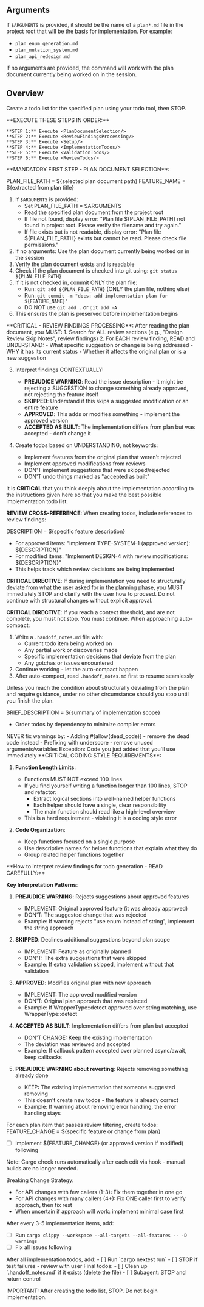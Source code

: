 ## Arguments
If `$ARGUMENTS` is provided, it should be the name of a `plan*.md` file in the project root that will be the basis for implementation. For example:
- `plan_enum_generation.md`
- `plan_mutation_system.md`
- `plan_api_redesign.md`

If no arguments are provided, the command will work with the plan document currently being worked on in the session.

## Overview
Create a todo list for the specified plan using your todo tool, then STOP.

<ExecutionSteps>
    **EXECUTE THESE STEPS IN ORDER:**

    **STEP 1:** Execute <PlanDocumentSelection/>
    **STEP 2:** Execute <ReviewFindingsProcessing/>
    **STEP 3:** Execute <Setup/>
    **STEP 4:** Execute <ImplementationTodos/>
    **STEP 5:** Execute <ValidationTodos/>
    **STEP 6:** Execute <ReviewTodos/>
</ExecutionSteps>

<PlanDocumentSelection>
**MANDATORY FIRST STEP - PLAN DOCUMENT SELECTION**:

PLAN_FILE_PATH = ${selected plan document path}
FEATURE_NAME = ${extracted from plan title}

1. If `$ARGUMENTS` is provided:
   - Set PLAN_FILE_PATH = $ARGUMENTS
   - Read the specified plan document from the project root
   - If file not found, display error: "Plan file ${PLAN_FILE_PATH} not found in project root. Please verify the filename and try again."
   - If file exists but is not readable, display error: "Plan file ${PLAN_FILE_PATH} exists but cannot be read. Please check file permissions."
2. If no arguments: Use the plan document currently being worked on in the session
3. Verify the plan document exists and is readable
4. Check if the plan document is checked into git using: `git status ${PLAN_FILE_PATH}`
5. If it is not checked in, commit ONLY the plan file:
   - Run: `git add ${PLAN_FILE_PATH}` (ONLY the plan file, nothing else)
   - Run: `git commit -m "docs: add implementation plan for ${FEATURE_NAME}"`
   - DO NOT use `git add .` or `git add -A`
6. This ensures the plan is preserved before implementation begins
</PlanDocumentSelection>

<ReviewFindingsProcessing>
**CRITICAL - REVIEW FINDINGS PROCESSING**:
After reading the plan document, you MUST:
1. Search for ALL review sections (e.g., "Design Review Skip Notes", review findings)
2. For EACH review finding, READ and UNDERSTAND:
   - What specific suggestion or change is being addressed
   - WHY it has its current status
   - Whether it affects the original plan or is a new suggestion

3. Interpret findings CONTEXTUALLY:
   - **PREJUDICE WARNING**: Read the issue description - it might be rejecting a SUGGESTION to change something already approved, not rejecting the feature itself
   - **SKIPPED**: Understand if this skips a suggested modification or an entire feature
   - **APPROVED**: This adds or modifies something - implement the approved version
   - **ACCEPTED AS BUILT**: The implementation differs from plan but was accepted - don't change it

4. Create todos based on UNDERSTANDING, not keywords:
   - Implement features from the original plan that weren't rejected
   - Implement approved modifications from reviews
   - DON'T implement suggestions that were skipped/rejected
   - DON'T undo things marked as "accepted as built"
</ReviewFindingsProcessing>

It is **CRITICAL** that you think deeply about the implementation according to the instructions given here so that you make the best possible implementation todo list.

**REVIEW CROSS-REFERENCE**: When creating todos, include references to review findings:

DESCRIPTION = ${specific feature description}

- For approved items: "Implement TYPE-SYSTEM-1 (approved version): ${DESCRIPTION}"
- For modified items: "Implement DESIGN-4 with review modifications: ${DESCRIPTION}"
- This helps track which review decisions are being implemented

**CRITICAL DIRECTIVE**: If during implementation you need to structurally deviate from what the user asked for in the planning phase, you MUST immediately STOP and clarify with the user how to proceed. Do not continue with structural changes without explicit approval.

**CRITICAL DIRECTIVE**: If you reach a context threshold, and are not complete, you must not stop. You must continue. When approaching auto-compact:
1. Write a `.handoff_notes.md` file with:
   - Current todo item being worked on
   - Any partial work or discoveries made
   - Specific implementation decisions that deviate from the plan
   - Any gotchas or issues encountered
2. Continue working - let the auto-compact happen
3. After auto-compact, read `.handoff_notes.md` first to resume seamlessly

Unless you reach the condition about structurally deviating from the plan and require guidance, under no other circumstance should you stop until you finish the plan.

<Setup>
BRIEF_DESCRIPTION = ${summary of implementation scope}

- Order todos by dependency to minimize compiler errors
</Setup>

<WarningRules>
NEVER fix warnings by:
- Adding #[allow(dead_code)] - remove the dead code instead
- Prefixing with underscore - remove unused arguments/variables
Exception: Code you just added that you'll use immediately
</WarningRules>

<CodingGuidelines>
**CRITICAL CODING STYLE REQUIREMENTS**:

1. **Function Length Limits**:
   - Functions MUST NOT exceed 100 lines
   - If you find yourself writing a function longer than 100 lines, STOP and refactor:
     - Extract logical sections into well-named helper functions
     - Each helper should have a single, clear responsibility
     - The main function should read like a high-level overview
   - This is a hard requirement - violating it is a coding style error

2. **Code Organization**:
   - Keep functions focused on a single purpose
   - Use descriptive names for helper functions that explain what they do
   - Group related helper functions together
</CodingGuidelines>

<ReviewFindingsInterpretation>
**How to interpret review findings for todo generation - READ CAREFULLY:**

**Key Interpretation Patterns**:

1. **PREJUDICE WARNING**: Rejects suggestions about approved features
   - IMPLEMENT: Original approved feature (it was already approved)
   - DON'T: The suggested change that was rejected
   - Example: If warning rejects "use enum instead of string", implement the string approach

2. **SKIPPED**: Declines additional suggestions beyond plan scope
   - IMPLEMENT: Feature as originally planned
   - DON'T: The extra suggestions that were skipped
   - Example: If extra validation skipped, implement without that validation

3. **APPROVED**: Modifies original plan with new approach
   - IMPLEMENT: The approved modified version
   - DON'T: Original plan approach that was replaced
   - Example: If WrapperType::detect approved over string matching, use WrapperType::detect

4. **ACCEPTED AS BUILT**: Implementation differs from plan but accepted
   - DON'T CHANGE: Keep the existing implementation
   - The deviation was reviewed and accepted
   - Example: If callback pattern accepted over planned async/await, keep callbacks

5. **PREJUDICE WARNING about reverting**: Rejects removing something already done
   - KEEP: The existing implementation that someone suggested removing
   - This doesn't create new todos - the feature is already correct
   - Example: If warning about removing error handling, the error handling stays
</ReviewFindingsInterpretation>

<ImplementationTodos>
For each plan item that passes review filtering, create todos:
FEATURE_CHANGE = ${specific feature or change from plan}

- [ ] Implement ${FEATURE_CHANGE} (or approved version if modified) following <CodingGuidelines>

Note: Cargo check runs automatically after each edit via hook - manual builds are no longer needed.

Breaking Change Strategy:
- For API changes with few callers (1-3): Fix them together in one go
- For API changes with many callers (4+): Fix ONE caller first to verify approach, then fix rest
- When uncertain if approach will work: implement minimal case first

After every 3-5 implementation items, add:
- [ ] Run `cargo clippy --workspace --all-targets --all-features -- -D warnings`
- [ ] Fix all issues following <WarningRules>
</ImplementationTodos>

<ValidationTodos>
After all implementation todos, add:
- [ ] Run `cargo nextest run`
- [ ] STOP if test failures - review with user
</ValidationTodos>

<ReviewTodos>
Final todos:
- [ ] Clean up `.handoff_notes.md` if it exists (delete the file)
- [ ] Subagent: STOP and return control
</ReviewTodos>


IMPORTANT: After creating the todo list, STOP. Do not begin implementation.
